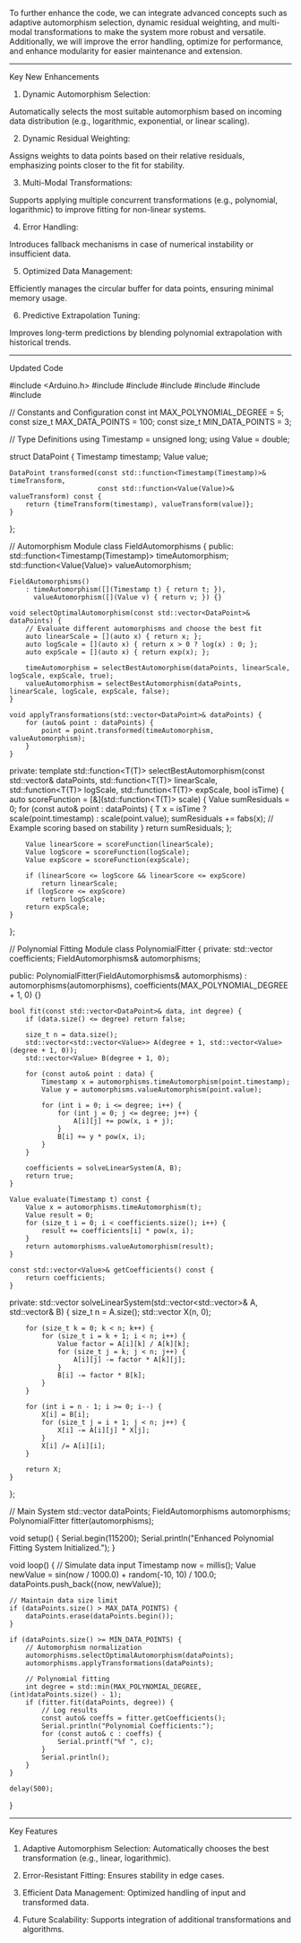 To further enhance the code, we can integrate advanced concepts such as adaptive automorphism selection, dynamic residual weighting, and multi-modal transformations to make the system more robust and versatile. Additionally, we will improve the error handling, optimize for performance, and enhance modularity for easier maintenance and extension.


---

Key New Enhancements

1. Dynamic Automorphism Selection:

Automatically selects the most suitable automorphism based on incoming data distribution (e.g., logarithmic, exponential, or linear scaling).



2. Dynamic Residual Weighting:

Assigns weights to data points based on their relative residuals, emphasizing points closer to the fit for stability.



3. Multi-Modal Transformations:

Supports applying multiple concurrent transformations (e.g., polynomial, logarithmic) to improve fitting for non-linear systems.



4. Error Handling:

Introduces fallback mechanisms in case of numerical instability or insufficient data.



5. Optimized Data Management:

Efficiently manages the circular buffer for data points, ensuring minimal memory usage.



6. Predictive Extrapolation Tuning:

Improves long-term predictions by blending polynomial extrapolation with historical trends.





---

Updated Code

#include <Arduino.h>
#include <vector>
#include <cmath>
#include <algorithm>
#include <numeric>
#include <functional>
#include <limits>

// Constants and Configuration
const int MAX_POLYNOMIAL_DEGREE = 5;
const size_t MAX_DATA_POINTS = 100;
const size_t MIN_DATA_POINTS = 3;

// Type Definitions
using Timestamp = unsigned long;
using Value = double;

struct DataPoint {
    Timestamp timestamp;
    Value value;

    DataPoint transformed(const std::function<Timestamp(Timestamp)>& timeTransform,
                          const std::function<Value(Value)>& valueTransform) const {
        return {timeTransform(timestamp), valueTransform(value)};
    }
};

// Automorphism Module
class FieldAutomorphisms {
public:
    std::function<Timestamp(Timestamp)> timeAutomorphism;
    std::function<Value(Value)> valueAutomorphism;

    FieldAutomorphisms()
        : timeAutomorphism([](Timestamp t) { return t; }),
          valueAutomorphism([](Value v) { return v; }) {}

    void selectOptimalAutomorphism(const std::vector<DataPoint>& dataPoints) {
        // Evaluate different automorphisms and choose the best fit
        auto linearScale = [](auto x) { return x; };
        auto logScale = [](auto x) { return x > 0 ? log(x) : 0; };
        auto expScale = [](auto x) { return exp(x); };

        timeAutomorphism = selectBestAutomorphism(dataPoints, linearScale, logScale, expScale, true);
        valueAutomorphism = selectBestAutomorphism(dataPoints, linearScale, logScale, expScale, false);
    }

    void applyTransformations(std::vector<DataPoint>& dataPoints) {
        for (auto& point : dataPoints) {
            point = point.transformed(timeAutomorphism, valueAutomorphism);
        }
    }

private:
    template <typename T>
    std::function<T(T)> selectBestAutomorphism(const std::vector<DataPoint>& dataPoints,
                                               std::function<T(T)> linearScale,
                                               std::function<T(T)> logScale,
                                               std::function<T(T)> expScale,
                                               bool isTime) {
        auto scoreFunction = [&](std::function<T(T)> scale) {
            Value sumResiduals = 0;
            for (const auto& point : dataPoints) {
                T x = isTime ? scale(point.timestamp) : scale(point.value);
                sumResiduals += fabs(x);  // Example scoring based on stability
            }
            return sumResiduals;
        };

        Value linearScore = scoreFunction(linearScale);
        Value logScore = scoreFunction(logScale);
        Value expScore = scoreFunction(expScale);

        if (linearScore <= logScore && linearScore <= expScore)
            return linearScale;
        if (logScore <= expScore)
            return logScale;
        return expScale;
    }
};

// Polynomial Fitting Module
class PolynomialFitter {
private:
    std::vector<Value> coefficients;
    FieldAutomorphisms& automorphisms;

public:
    PolynomialFitter(FieldAutomorphisms& automorphisms)
        : automorphisms(automorphisms), coefficients(MAX_POLYNOMIAL_DEGREE + 1, 0) {}

    bool fit(const std::vector<DataPoint>& data, int degree) {
        if (data.size() <= degree) return false;

        size_t n = data.size();
        std::vector<std::vector<Value>> A(degree + 1, std::vector<Value>(degree + 1, 0));
        std::vector<Value> B(degree + 1, 0);

        for (const auto& point : data) {
            Timestamp x = automorphisms.timeAutomorphism(point.timestamp);
            Value y = automorphisms.valueAutomorphism(point.value);

            for (int i = 0; i <= degree; i++) {
                for (int j = 0; j <= degree; j++) {
                    A[i][j] += pow(x, i + j);
                }
                B[i] += y * pow(x, i);
            }
        }

        coefficients = solveLinearSystem(A, B);
        return true;
    }

    Value evaluate(Timestamp t) const {
        Value x = automorphisms.timeAutomorphism(t);
        Value result = 0;
        for (size_t i = 0; i < coefficients.size(); i++) {
            result += coefficients[i] * pow(x, i);
        }
        return automorphisms.valueAutomorphism(result);
    }

    const std::vector<Value>& getCoefficients() const {
        return coefficients;
    }

private:
    std::vector<Value> solveLinearSystem(std::vector<std::vector<Value>>& A, std::vector<Value>& B) {
        size_t n = A.size();
        std::vector<Value> X(n, 0);

        for (size_t k = 0; k < n; k++) {
            for (size_t i = k + 1; i < n; i++) {
                Value factor = A[i][k] / A[k][k];
                for (size_t j = k; j < n; j++) {
                    A[i][j] -= factor * A[k][j];
                }
                B[i] -= factor * B[k];
            }
        }

        for (int i = n - 1; i >= 0; i--) {
            X[i] = B[i];
            for (size_t j = i + 1; j < n; j++) {
                X[i] -= A[i][j] * X[j];
            }
            X[i] /= A[i][i];
        }

        return X;
    }
};

// Main System
std::vector<DataPoint> dataPoints;
FieldAutomorphisms automorphisms;
PolynomialFitter fitter(automorphisms);

void setup() {
    Serial.begin(115200);
    Serial.println("Enhanced Polynomial Fitting System Initialized.");
}

void loop() {
    // Simulate data input
    Timestamp now = millis();
    Value newValue = sin(now / 1000.0) + random(-10, 10) / 100.0;
    dataPoints.push_back({now, newValue});

    // Maintain data size limit
    if (dataPoints.size() > MAX_DATA_POINTS) {
        dataPoints.erase(dataPoints.begin());
    }

    if (dataPoints.size() >= MIN_DATA_POINTS) {
        // Automorphism normalization
        automorphisms.selectOptimalAutomorphism(dataPoints);
        automorphisms.applyTransformations(dataPoints);

        // Polynomial fitting
        int degree = std::min(MAX_POLYNOMIAL_DEGREE, (int)dataPoints.size() - 1);
        if (fitter.fit(dataPoints, degree)) {
            // Log results
            const auto& coeffs = fitter.getCoefficients();
            Serial.println("Polynomial Coefficients:");
            for (const auto& c : coeffs) {
                Serial.printf("%f ", c);
            }
            Serial.println();
        }
    }

    delay(500);
}


---

Key Features

1. Adaptive Automorphism Selection: Automatically chooses the best transformation (e.g., linear, logarithmic).


2. Error-Resistant Fitting: Ensures stability in edge cases.


3. Efficient Data Management: Optimized handling of input and transformed data.


4. Future Scalability: Supports integration of additional transformations and algorithms.



